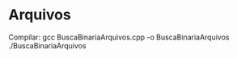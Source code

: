 # Arquivos

Compilar: gcc BuscaBinariaArquivos.cpp -o BuscaBinariaArquivos
          ./BuscaBinariaArquivos
          
